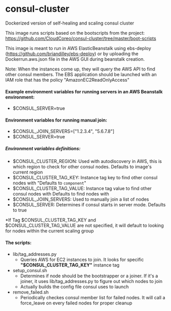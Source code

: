 # consul-cluster
Dockerized version of self-healing and scaling consul cluster

This image runs scripts based on the bootscripts from the project: https://github.com/CloudCoreo/consul-cluster/tree/master/boot-scripts

This image is meant to run in AWS ElasticBeanstalk using ebs-deploy (https://github.com/briandilley/ebs-deploy) or by uploading the Dockerrun.aws.json file in the AWS GUI during beanstalk creation.

Note: When the instances come up, they will query the AWS API to find other consul members. The EBS application should be launched with an IAM role that has the policy "AmazonEC2ReadOnlyAccess"

#### Example environment variables for running servers in an AWS Beanstalk environment:
- $CONSUL_SERVER=true

#### Environment variables for running manual join:
- $CONSUL_JOIIN_SERVERS=["1.2.3.4", "5.6.7.8"]
- $CONSUL_SERVER=true

##### Environment variables definitions:
- $CONSUL_CLUSTER_REGION: Used with autodiscovery in AWS, this is which region to check for other consul nodes. 
  Defaults to image's current region
- $CONSUL_CLUSTER_TAG_KEY: Instance tag key to find other consul nodes with "Defaults to `component`"
- $CONSUL_CLUSTER_TAG_VALUE: Instance tag value to find other consul nodes with Defaults to find nodes with 
- $CONSUL_JOIIN_SERVERS: Used to manually join a list of nodes
- $CONSUL_SERVER: Determines if consul starts in server mode. Defaults to true

*If Tag $CONSUL_CLUSTER_TAG_KEY and $CONSUL_CLUSTER_TAG_VALUE are not specified, it will default to looking for nodes within the current scaling group

#### The scripts:
  * lib/tag_addresses.py
    * Queries AWS for EC2 instances to join. It looks for specific **"$CONSUL_CLUSTER_TAG_KEY"** instance tag
  * setup_consul.sh
    * Determines if node should be the bootstrapper or a joiner. If it's a joiner, it uses lib/tag_addresses.py to figure
        out which nodes to join
    * Actually builds the config file consul uses to launch
  * remove_failed.sh
    * Periodically checkes consul member list for failed nodes. It will call a force_leave on every failed nodes for proper cleanup
